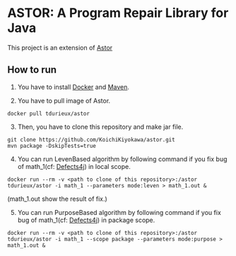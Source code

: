 # ASTOR: A Program Repair Library for Java

This project is an extension of [Astor](https://hal.archives-ouvertes.fr/hal-01321615/document)

## How to run
1. You have to install [Docker](https://docs.docker.com) and [Maven](https://maven.apache.org).

2. You have to pull image of Astor.
```
docker pull tdurieux/astor
```

3. Then, you have to clone this repository and make jar file.
```
git clone https://github.com/KoichiKiyokawa/astor.git
mvn package -DskipTests=true
```

4. You can run LevenBased algorithm by following command if you fix bug of math_1(cf: [Defects4j]()) in local scope.
```
docker run --rm -v <path to clone of this repository>:/astor tdurieux/astor -i math_1 --parameters mode:leven > math_1.out &
```
(math_1.out show the result of fix.)

5. You can run PurposeBased algorithm by following command if you fix bug of math_1(cf: [Defects4j]()) in package scope.
```
docker run --rm -v <path to clone of this repository>:/astor tdurieux/astor -i math_1 --scope package --parameters mode:purpose > math_1.out &
```